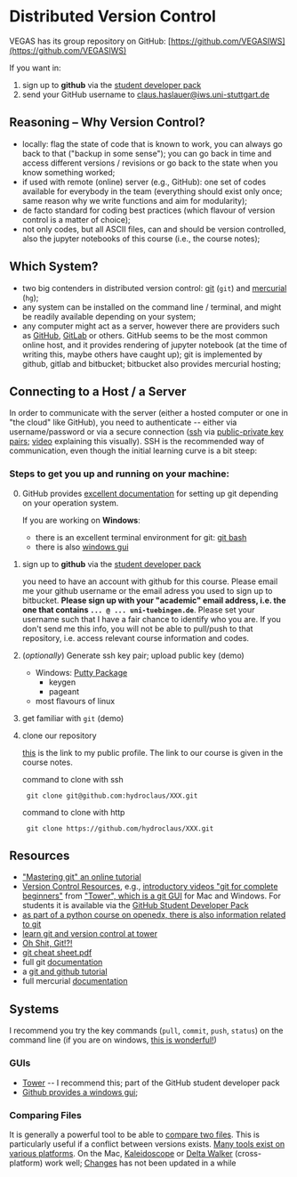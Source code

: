 # Distributed Version Control

VEGAS has its group repository on GitHub: [https://github.com/VEGASIWS](https://github.com/VEGASIWS)

If you want in:

1. sign up to **github** via the [student developer pack][github_student]
2. send your GitHub username to [claus.haslauer@iws.uni-stuttgart.de](mailto:max.muster@domain.de?subject=Please%20add%20my%20username%20to%20VEGAS-GitHub)

## Reasoning – Why Version Control?
- locally: flag the state of code that is known to work, you can always go back to that ("backup in some sense"); you can go back in time and access different versions / revisions or go back to the state when you know something worked;
- if used with remote (online) server (e.g., GitHub): one set of codes available for everybody in the team (everything should exist only once; same reason why we write functions and aim for modularity);
- de facto standard for coding best practices (which flavour of version control is a matter of choice);
- not only codes, but all ASCII files, can and should be version controlled, also the jupyter notebooks of this course (i.e., the course notes);

## Which System?
- two big contenders in distributed version control: [git](https://git-scm.com) (`git`) and [mercurial](https://www.mercurial-scm.org) (`hg`);
- any system can be installed on the command line / terminal, and might be readily available depending on your system;
- any computer might act as a server, however there are providers such as [GitHub](https://github.com), [GitLab](https://about.gitlab.com) or others. GitHub seems to be the most common online host, and it provides rendering of jupyter notebook (at the time of writing this, maybe others have caught up); git is implemented by github, gitlab and bitbucket; bitbucket also provides mercurial hosting;

## Connecting to a Host / a Server
In order to communicate with the server (either a hosted computer or one in "the cloud" like GitHub), you need to authenticate -- either via username/password or via a secure connection ([ssh][ssh] via [public-private key pairs](https://en.wikipedia.org/wiki/Public-key_cryptography); [video](https://www.youtube.com/watch?v=YEBfamv-_do) explaining this visually). SSH is the recommended way of communication, even though the initial learning curve is a bit steep:


### Steps to get you up and running on your machine:

0. GitHub provides [excellent documentation][github_setting_up] for setting up git depending on your operation system.

    If you are working on __Windows__:

    - there is an excellent terminal environment for git: [git bash][git_bash]
    - there is also [windows gui][github_win_desktop]

1. sign up to **github** via the [student developer pack][github_student]
   
    you need to have an account with github for this course. Please email me your github username or the email adress you used to sign up to bitbucket. __Please sign up with your "academic" email address, i.e. the one that contains `... @ ... uni-tuebingen.de`__. Please set your username such that I have a fair chance to identify who you are. If you don't send me this info, you will not be able to pull/push to that repository, i.e. access relevant course information and codes.   
2. (*optionally*) Generate ssh key pair; upload public key (demo)

    - Windows: [Putty Package](https://www.chiark.greenend.org.uk/~sgtatham/putty/latest.html)
        - keygen
        - pageant
    - most flavours of linux
        
3. get familiar with `git` (demo)
4. clone our repository

    [this][our_repo] is the link to my public profile. The link to our course is given in the course notes.

    
 
    command to clone with ssh

        git clone git@github.com:hydroclaus/XXX.git
        
    command to clone with http
    
        git clone https://github.com/hydroclaus/XXX.git
    
    

## Resources
- ["Mastering git" an online tutorial](https://thoughtbot.com/upcase/mastering-git)
- [Version Control Resources](https://www.git-tower.com/learn/), e.g., [introductory videos "git for complete beginners"](https://www.git-tower.com/learn/git/videos/) from ["Tower", which is a git GUI](https://www.git-tower.com/) for Mac and Windows. For students it is available via the [GitHub Student Developer Pack][github_student]
- [as part of a python course on openedx, there is also information related to git](https://openedx.seas.gwu.edu/courses/course-v1:MAE+MAE6286+2017/courseware/9db220161df94f3a80e44ee70974a17a/8ed5f5580eab45618106f900b8d059f8/)
- [learn git and version control at tower](https://www.git-tower.com/learn/git/ebook/en/command-line/remote-repositories/integrating-remote-changes#start)
- [Oh Shit, Git!?!](https://ohshitgit.com/)
- [git cheat sheet.pdf](https://wizardzines.com/git-cheat-sheet.pdf)
- full git [documentation][git_doc]
- a [git and github tutorial][git_github_tutorial]
- full mercurial [documentation][hg_doc]

## Systems
I recommend you try the key commands (`pull`, `commit`, `push`, `status`) on the command line (if you are on windows, [this is wonderful!](https://gitforwindows.org)) 

### GUIs
- [Tower](https://www.git-tower.com/) -- I recommend this; part of the GitHub student developer pack
- [Github provides a windows gui][github_win_desktop];

### Comparing Files
It is generally a powerful tool to be able to [compare two files](https://en.wikipedia.org/wiki/File_comparison). This is particularly useful if a conflict between versions exists. [Many tools exist on various platforms](https://en.wikipedia.org/wiki/Comparison_of_file_comparison_tools). On the Mac, [Kaleidoscope](https://kaleidoscope.app) or [Delta Walker](https://www.deltawalker.com) (cross-platform) work well; [Changes](https://changesapp.com) has not been updated in a while






[our_repo]: https://github.com/hydroclaus/
[hg_doc]: http://hgbook.red-bean.com/read/
[bibu_ssh]: https://confluence.atlassian.com/bitbucket/set-up-ssh-for-mercurial-728138122.html
[ssh]: https://en.wikipedia.org/wiki/Secure_Shell
[github_ssh]: https://help.github.com/articles/connecting-to-github-with-ssh/
[github_student]: https://education.github.com/pack
[github_win_desktop]: https://desktop.github.com/
[github_setting_up]: https://help.github.com/articles/set-up-git/#platform-mac
[git_bash]: https://git-for-windows.github.io/
[git_doc]: https://git-scm.com/docs
[git_github_tutorial]: https://realpython.com/python-git-github-intro/